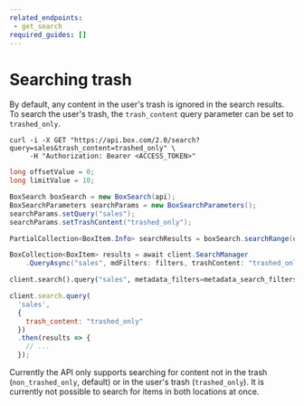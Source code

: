 ```yaml
---
related_endpoints:
 - get_search
required_guides: []
---
```


# Searching trash

By default, any content in the user's trash is ignored in the search results.
To search the user's trash, the `trash_content` query parameter can be set to
`trashed_only`.

<!-- markdownlint-disable line-length -->
<Tabs>
 <Tab title='cURL'>

```curl
curl -i -X GET "https://api.box.com/2.0/search?query=sales&trash_content=trashed_only" \
     -H "Authorization: Bearer <ACCESS_TOKEN>"
```

 </Tab>
 <Tab title='Java'>

```java
long offsetValue = 0;
long limitValue = 10;

BoxSearch boxSearch = new BoxSearch(api);
BoxSearchParameters searchParams = new BoxSearchParameters();
searchParams.setQuery("sales");
searchParams.setTrashContent("trashed_only");

PartialCollection<BoxItem.Info> searchResults = boxSearch.searchRange(offsetValue, limitValue, searchParams);
```

 </Tab>
 <Tab title='.NET'>

```csharp
BoxCollection<BoxItem> results = await client.SearchManager
    .QueryAsync("sales", mdFilters: filters, trashContent: "trashed_only");
```

 </Tab>
 <Tab title='Python'>

```py
client.search().query("sales", metadata_filters=metadata_search_filters, trash_content="trashed_only")
```

 </Tab>
 <Tab title='Node'>

```js
client.search.query(
  'sales',
  {
    trash_content: "trashed_only"
  })
  .then(results => {
    // ...
  });
```

 </Tab>
</Tabs>
<!-- markdownlint-enable line-length -->

<Message info>

Currently the API only supports searching for content not in the trash
(`non_trashed_only`, default) or in the user's trash (`trashed_only`). It is
currently not possible to search for items in both locations at once.

</Message >
